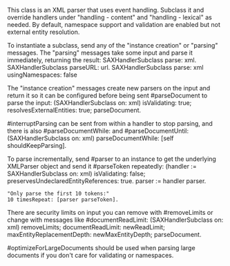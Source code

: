 This class is an XML parser that uses event handling. Subclass it and override handlers under "handling - content" and "handling - lexical" as needed. By default, namespace support and validation are enabled but not external entity resolution.

To instantiate a subclass, send any of the "instance creation" or "parsing" messages. The "parsing" messages take some input and parse it immediately, returning the result:
	SAXHandlerSubclass parse: xml.
	SAXHandlerSubclass parseURL: url.
	SAXHandlerSubclass parse: xml usingNamespaces: false

The "instance creation" messages create new parsers on the input and return it so it can be configured before being sent #parseDocument to parse the input:
	(SAXHandlerSubclass on: xml)
		isValidating: true;
		resolvesExternalEntities: true;
		parseDocument.

#interruptParsing can be sent from within a handler to stop parsing, and there is also #parseDocumentWhile: and #parseDocumentUntil: 
	(SAXHandlerSubclass on: xml)
		parseDocumentWhile: [self shouldKeepParsing].

To parse incrementally, send #parser to an instance to get the underlying XMLParser object and send it #parseToken repeatedly:
	(handler := SAXHandlerSubclass on: xml)
		isValidating: false; 
		preservesUndeclaredEntityReferences: true.
	parser := handler parser.

	"Only parse the first 10 tokens:"
	10 timesRepeat: [parser parseToken].

There are security limits on input you can remove with #removeLimits or change with messages like #documentReadLimit:
	(SAXHandlerSubclass on: xml)
		removeLimits;
		documentReadLimit: newReadLimit;
		maxEntityReplacementDepth: newMaxEntityDepth;
		parseDocument.
		
#optimizeForLargeDocuments  should be used when parsing large documents if you don't care for validating or namespaces.